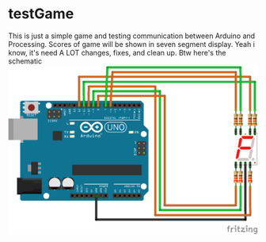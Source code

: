 # testGame
This is just a simple game and testing communication between Arduino and Processing. Scores of game will be shown in seven segment display.
Yeah i know, it's need A LOT changes, fixes, and clean up.
Btw here's the schematic
![Schematic](https://raw.githubusercontent.com/frrsfuzn/testGame/master/schematic.png)
